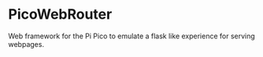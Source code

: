 # PicoWebRouter

Web framework for the Pi Pico to emulate a flask like experience for serving webpages.
